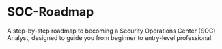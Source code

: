 # SOC-Roadmap
A step-by-step roadmap to becoming a Security Operations Center (SOC) Analyst, designed to guide you from beginner to entry-level professional.
